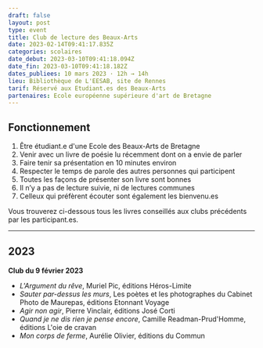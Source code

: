 ```yaml
---
draft: false
layout: post
type: event
title: Club de lecture des Beaux-Arts
date: 2023-02-14T09:41:17.835Z
categories: scolaires
date_debut: 2023-03-10T09:41:18.094Z
date_fin: 2023-03-10T09:41:18.182Z
dates_publiees: 10 mars 2023 · 12h → 14h
lieu: Bibliothèque de L'EESAB, site de Rennes
tarif: Réservé aux Etudiant.es des Beaux-Arts
partenaires: Ecole européenne supérieure d'art de Bretagne
---
```

## Fonctionnement

1. Être étudiant.e d'une Ecole des Beaux-Arts de Bretagne
2. Venir avec un livre de poésie lu récemment dont on a envie de parler
3. Faire tenir sa présentation en 10 minutes environ
4. Respecter le temps de parole des autres personnes qui participent
5. Toutes les façons de présenter son livre sont bonnes
6. Il n’y a pas de lecture suivie, ni de lectures communes
7. Celleux qui préfèrent écouter sont également les bienvenu.es

Vous trouverez ci-dessous tous les livres conseillés aux clubs précédents par les participant.es.

***

## 2023

**Club du 9 février 2023**

- *L'Argument du rêve*, Muriel Pic, éditions Héros-Limite
- *Sauter par-dessus les murs*, Les poètes et les photographes du Cabinet Photo de Maurepas, éditions Etonnant Voyage
- *Agir non agir*, Pierre Vinclair, éditions José Corti
- *Quand je ne dis rien je pense encore*, Camille Readman-Prud'Homme, éditions L'oie de cravan
- *Mon corps de ferme*, Aurélie Olivier, éditions du Commun

